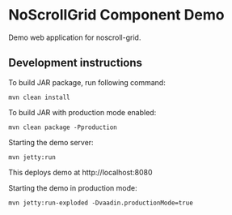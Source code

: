 # NoScrollGrid Component Demo

Demo web application for noscroll-grid.


## Development instructions

To build JAR package, run following command:
```
mvn clean install
```

To build JAR with production mode enabled:
```
mvn clean package -Pproduction
```

Starting the demo server:
```
mvn jetty:run
```

This deploys demo at http://localhost:8080


Starting the demo in production mode:
```
mvn jetty:run-exploded -Dvaadin.productionMode=true
```